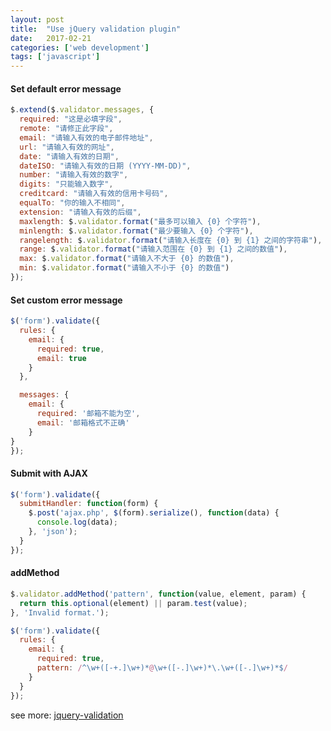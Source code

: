 ```yaml
---
layout: post
title:  "Use jQuery validation plugin"
date:   2017-02-21
categories: ['web development']
tags: ['javascript']
---
```


#### Set default error message

```js
$.extend($.validator.messages, {
  required: "这是必填字段",
  remote: "请修正此字段",
  email: "请输入有效的电子邮件地址",
  url: "请输入有效的网址",
  date: "请输入有效的日期",
  dateISO: "请输入有效的日期 (YYYY-MM-DD)",
  number: "请输入有效的数字",
  digits: "只能输入数字",
  creditcard: "请输入有效的信用卡号码",
  equalTo: "你的输入不相同",
  extension: "请输入有效的后缀",
  maxlength: $.validator.format("最多可以输入 {0} 个字符"),
  minlength: $.validator.format("最少要输入 {0} 个字符"),
  rangelength: $.validator.format("请输入长度在 {0} 到 {1} 之间的字符串"),
  range: $.validator.format("请输入范围在 {0} 到 {1} 之间的数值"),
  max: $.validator.format("请输入不大于 {0} 的数值"),
  min: $.validator.format("请输入不小于 {0} 的数值")
});
```

#### Set custom error message

```js
$('form').validate({
  rules: {
    email: {
      required: true,
      email: true
    }
  },

  messages: {
    email: {
      required: '邮箱不能为空',
      email: '邮箱格式不正确'
    }
}
});
```

#### Submit with AJAX

```js
$('form').validate({
  submitHandler: function(form) {
    $.post('ajax.php', $(form).serialize(), function(data) {
      console.log(data);
    }, 'json');
  }
});
```

#### addMethod

```js
$.validator.addMethod('pattern', function(value, element, param) {
  return this.optional(element) || param.test(value);
}, 'Invalid format.');

$('form').validate({
  rules: {
    email: {
      required: true,
      pattern: /^\w+([-+.]\w+)*@\w+([-.]\w+)*\.\w+([-.]\w+)*$/
    }
  }
});
```

see more: [jquery-validation](https://github.com/jquery-validation/jquery-validation)
